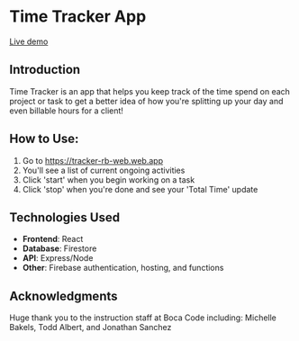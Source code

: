 # Time Tracker App
[Live demo](https://tracker-rb-web.web.app)

## Introduction

Time Tracker is an app that helps you keep track of the time spend on each project or task to get a better idea of how you're splitting up your day  and even billable hours for a client!

## How to Use:

1. Go to https://tracker-rb-web.web.app
2. You'll see a list of current ongoing activities
3. Click 'start' when you begin working on a task
4. Click 'stop' when you're done and see your 'Total Time' update

## Technologies Used

- **Frontend**: React
- **Database**: Firestore
- **API**: Express/Node
- **Other**: Firebase authentication, hosting, and functions

## Acknowledgments

Huge thank you to the instruction staff at Boca Code including: Michelle Bakels, Todd Albert, and  Jonathan Sanchez